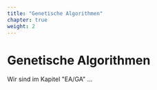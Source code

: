 ```yaml
---
title: "Genetische Algorithmen"
chapter: true
weight: 2
---
```



# Genetische Algorithmen

Wir sind im Kapitel "EA/GA" ...

